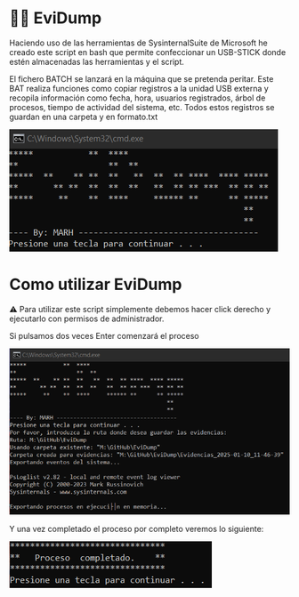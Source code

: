 # 🔎💾 EviDump

Haciendo uso de las herramientas de SysinternalSuite de Microsoft he creado este script en bash que permite confeccionar un USB-STICK donde estén almacenadas las herramientas y el script.

El fichero BATCH se lanzará en la máquina que se pretenda peritar. Este BAT realiza funciones como copiar registros a la unidad USB externa y recopila información como fecha, hora, usuarios registrados, árbol de procesos, tiempo de actividad del sistema, etc. Todos estos registros se guardan en una carpeta y en formato.txt

![Pantalla principal de la herramienta](img/foto1.png)

# Como utilizar EviDump 

⚠️ Para utilizar este script simplemente debemos hacer click derecho y ejecutarlo con permisos de administrador.

Si pulsamos dos veces Enter comenzará el proceso 

![Comienzan a generarse las evidencias](img/foto2.png)

Y una vez completado el proceso por completo veremos lo siguiente: 
 
![Finalización del proceso](img/foto3.png)
